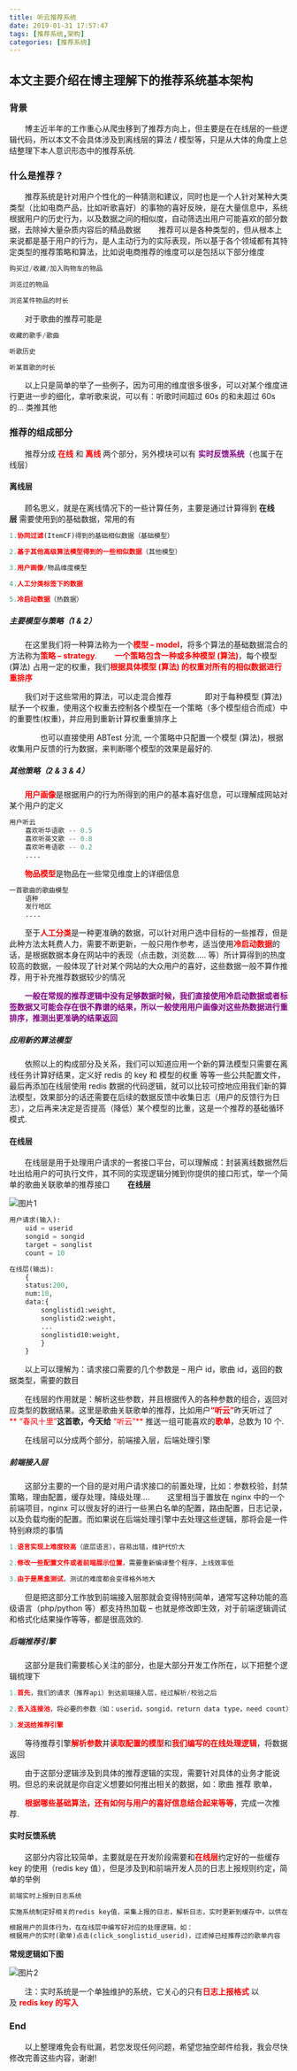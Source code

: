 ```yaml
---
title: 听云推荐系统
date: 2019-01-31 17:57:47
tags: [推荐系统,架构]
categories: [推荐系统]
---
```

## 本文主要介绍在博主理解下的推荐系统基本架构
<!-- more -->
### 背景

　　博主近半年的工作重心从爬虫移到了推荐方向上，但主要是在在线层的一些逻辑代码，所以本文不会具体涉及到离线层的算法 / 模型等，只是从大体的角度上总结整理下本人意识形态中的推荐系统.

### 什么是推荐？

　　推荐系统是针对用户个性化的一种猜测和建议，同时也是一个人针对某种大类类型（比如电商产品，比如听歌喜好）的事物的喜好反映，是在大量信息中，系统根据用户的历史行为，以及数据之间的相似度，自动筛选出用户可能喜欢的部分数据，去除掉大量杂质内容后的精品数据
　　推荐可以是各种类型的，但从根本上来说都是基于用户的行为，是人主动行为的实际表现，所以基于各个领域都有其特定类型的推荐策略和算法，比如说电商推荐的维度可以是包括以下部分维度
```python
购买过/收藏/加入购物车的物品

浏览过的物品

浏览某件物品的时长
```
　　对于歌曲的推荐可能是
```python
收藏的歌手/歌曲

听歌历史

听某首歌的时长
```
　　以上只是简单的举了一些例子，因为可用的维度很多很多，可以对某个维度进行更进一步的细化，拿听歌来说，可以有：听歌时间超过 60s 的和未超过 60s 的… 类推其他

### 推荐的组成部分

　　推荐分成 <font color="red">**在线**</font> 和 <font color="red">**离线**</font> 两个部分，另外模块可以有 <font color="purple">**实时反馈系统**</font>（也属于在线层）

#### 离线层

　　顾名思义，就是在离线情况下的一些计算任务，主要是通过计算得到 **在线层** 需要使用到的基础数据，常用的有
```python
1.协同过滤(ItemCF)得到的基础相似数据（基础模型）

2.基于其他高级算法模型得到的一些相似数据（其他模型）

3.用户画像/物品维度模型

4.人工分类标签下的数据

5.冷启动数据（热数据）
```
##### 主要模型与策略（1 & 2）

　　在这里我们将一种算法称为一个<font color="red">**模型 – model**</font>，将多个算法的基础数据混合的方法称为<font color="red">**策略 – strategy**</font>.
　　<font color="red">**一个策略包含一种或多种模型 (算法)**</font>，每个模型 (算法) 占用一定的权重，我们<font color="red">**根据具体模型 (算法) 的权重对所有的相似数据进行重排序**</font>

　　我们对于这些常用的算法，可以走混合推荐
　　　　即对于每种模型 (算法) 赋予一个权重，使用这个权重去控制各个模型在一个策略（多个模型组合而成）中的重要性(权重)，并应用到重新计算权重重排序上

　　　　也可以直接使用 ABTest 分流, 一个策略中只配置一个模型 (算法)，根据收集用户反馈的行为数据，来判断哪个模型的效果是最好的.

##### 其他策略（2 & 3 & 4）

　　<font color="red">**用户画像**</font>是根据用户的行为所得到的用户的基本喜好信息，可以理解成网站对某个用户的定义
```python
用户听云
	喜欢听华语歌 -- 0.5 
	喜欢听英文歌 -- 0.8 
	喜欢听粤语歌 -- 0.2 
	....
```
　　<font color="red">**物品模型**</font>是物品在一些常见维度上的详细信息
```python
一首歌曲的歌曲模型
	语种
	发行地区
	....
```
　　至于<font color="red">**人工分类**</font>是一种更准确的数据，可以针对用户选中目标的一些推荐，但是此种方法太耗费人力，需要不断更新，一般只用作参考，适当使用<font color="red">**冷启动数据**</font>的话，是根据数据本身在网站中的表现（点击数，浏览数….. 等）所计算得到的热度较高的数据，一般体现了针对某个网站的大众用户的喜好，这些数据一般不算作推荐，用于补充推荐数据较少的情况

　　<font color="purple">**一般在常规的推荐逻辑中没有足够数据时候，我们直接使用冷启动数据或者标签数据又可能会存在很不靠谱的结果，所以一般使用用户画像对这些热数据进行重排序，推测出更准确的结果返回**</font>

##### 应用新的算法模型

　　依照以上的构成部分及关系，我们可以知道应用一个新的算法模型只需要在离线任务计算好结果，定义好 redis 的 key 和 模型的权重 等等一些公共配置文件，最后再添加在线层使用 redis 数据的代码逻辑，就可以比较可控地应用我们新的算法模型，效果部分的话还需要在后续的数据反馈中收集日志（用户的反馈行为日志），之后再来决定是否提高（降低）某个模型的比重，这是一个推荐的基础循环模式.

#### 在线层

　　在线层是用于处理用户请求的一套接口平台，可以理解成：封装离线数据然后吐出给用户的可执行文件，其不同的实现逻辑分摊到你提供的接口形式，举一个简单的歌曲关联歌单的推荐接口
　　**在线层**

 ![图片1](/听云推荐系统/1.png)
```python
用户请求(输入):
	uid = userid
	songid = songid
	target = songlist
	count = 10

在线层(输出):
	{
	status:200,
	num:10,
	data:{
		songlistid1:weight,
		songlistid2:weight,
		...
		songlistid10:weight,
		}
	}
```
　　以上可以理解为：请求接口需要的几个参数是 – 用户 id，歌曲 id，返回的数据类型，需要的数目

　　在线层的作用就是：解析这些参数，并且根据传入的各种参数的组合，返回对应类型的数据结果。这里是歌曲关联歌单的推荐，比如用户<font color="red">**“听云”**</font>昨天听过了<font color="red">** “春风十里”**</font>这首歌，今天给<font color="red">** “听云”** </font>推送一组可能喜欢的<font color="red">**歌单**</font>，总数为 10 个.

　　在线层可以分成两个部分，前端接入层，后端处理引擎

##### 前端接入层

　　这部分主要的一个目的是对用户请求接口的前置处理，比如：参数校验，封禁策略，理由配置，缓存处理，降级处理….
　　这里相当于置放在 nginx 中的一个前端项目，nginx 可以很友好的进行一些黑白名单的配置，路由配置，日志记录，以及负载均衡的配置。而如果说在后端处理引擎中去处理这些逻辑，那将会是一件特别麻烦的事情
```python
1.语言实现上难度较高（底层语言），容易出错，维护代价大 

2.修改一些配置文件或者前端展示位置，需要重新编译整个程序，上线效率低

3.由于是黑盒测试，测试的难度都会变得格外地大
```
　　但是把这部分工作放到前端接入层那就会变得特别简单，通常写这种功能的高级语言（php/python 等）都支持热加载 – 也就是修改即生效，对于前端逻辑调试和格式化结果操作等等，都是很高效的.

##### 后端推荐引擎

　　这部分是我们需要核心关注的部分，也是大部分开发工作所在，以下把整个逻辑梳理下
```python
1.首先，我们的请求（推荐api）到达前端接入层，经过解析/校验之后

2.丢入连接池，将必要的参数（如：userid，songid，return data type，need count）封装在某一个连接中，设定超时时间（及重试次数） 

3.发送给推荐引擎
```
　　等待推荐引擎<font color="red">**解析参数**</font>并<font color="red">**读取配置的模型**</font>和<font color="red">**我们编写的在线处理逻辑**</font>，将数据返回

　　由于这部分逻辑涉及到具体的推荐逻辑的实现，需要针对具体的业务才能说明。但总的来说就是你自定义想要如何推出相关的数据，如：歌曲 推荐 歌单，

　　<font color="red">**根据哪些基础算法，还有如何与用户的喜好信息结合起来等等**</font>，完成一次推荐.

#### 实时反馈系统

　　这部分内容比较简单，主要就是在开发阶段需要和<font color="red">**在线层**</font>约定好的一些缓存 key 的使用（redis key 值），但是涉及到和前端开发人员的日志上报规则约定，简单的举例
```python
前端实时上报到日志系统

实施系统制定好相关的redis key值，采集上报的日志，解析日志，实时更新到缓存中，以供在线层使用

根据用户的具体行为，在在线层中编写好对应的处理逻辑，如：
根据用户的实时(歌单)点击(click_songlistid_userid)，过滤掉已经推荐过的歌单内容
```
**常规逻辑如下图**

 ![图片2](/听云推荐系统/2.png)

　　注：实时系统是一个单独维护的系统，它关心的只有<font color="red">**日志上报格式**</font> 以及 <font color="red">**redis key 的写入**</font>

### End

　　以上整理难免会有纰漏，若您发现任何问题，希望您抽空邮件给我，我会尽快修改完善这些内容，谢谢!
